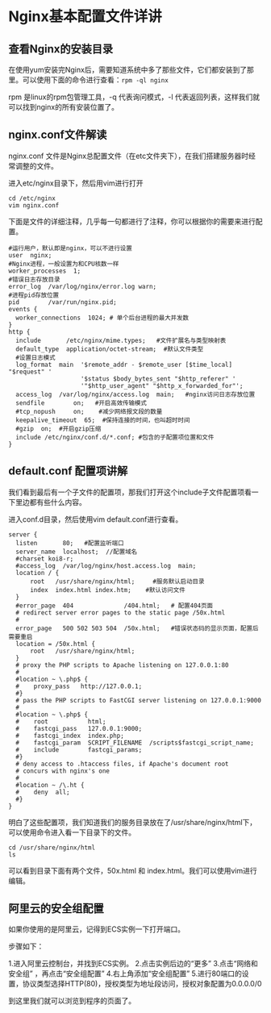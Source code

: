 # Nginx基本配置文件详讲

## 查看Nginx的安装目录

在使用yum安装完Nginx后，需要知道系统中多了那些文件，它们都安装到了那里。可以使用下面的命令进行查看：`rpm -ql nginx`

rpm 是linux的rpm包管理工具，-q 代表询问模式，-l 代表返回列表，这样我们就可以找到nginx的所有安装位置了。

## nginx.conf文件解读

nginx.conf 文件是Nginx总配置文件（在etc文件夹下），在我们搭建服务器时经常调整的文件。

进入etc/nginx目录下，然后用vim进行打开

```(vim)
cd /etc/nginx
vim nginx.conf
```

下面是文件的详细注释，几乎每一句都进行了注释，你可以根据你的需要来进行配置。

```(vim)
#运行用户，默认即是nginx，可以不进行设置
user  nginx;
#Nginx进程，一般设置为和CPU核数一样
worker_processes  1;
#错误日志存放目录
error_log  /var/log/nginx/error.log warn;
#进程pid存放位置
pid        /var/run/nginx.pid;
events {
  worker_connections  1024; # 单个后台进程的最大并发数
}
http {
  include       /etc/nginx/mime.types;   #文件扩展名与类型映射表
  default_type  application/octet-stream;  #默认文件类型
  #设置日志模式
  log_format  main  '$remote_addr - $remote_user [$time_local] "$request" '
                    '$status $body_bytes_sent "$http_referer" '
                    '"$http_user_agent" "$http_x_forwarded_for"';
  access_log  /var/log/nginx/access.log  main;   #nginx访问日志存放位置
  sendfile        on;   #开启高效传输模式
  #tcp_nopush     on;    #减少网络报文段的数量
  keepalive_timeout  65;  #保持连接的时间，也叫超时时间
  #gzip  on;  #开启gzip压缩
  include /etc/nginx/conf.d/*.conf; #包含的子配置项位置和文件
}
```

## default.conf 配置项讲解 

我们看到最后有一个子文件的配置项，那我们打开这个include子文件配置项看一下里边都有些什么内容。

进入conf.d目录，然后使用vim default.conf进行查看。

```(vim)
server {
  listen       80;   #配置监听端口
  server_name  localhost;  //配置域名
  #charset koi8-r;
  #access_log  /var/log/nginx/host.access.log  main;
  location / {
      root   /usr/share/nginx/html;     #服务默认启动目录
      index  index.html index.htm;    #默认访问文件
  }
  #error_page  404              /404.html;   # 配置404页面
  # redirect server error pages to the static page /50x.html
  #
  error_page   500 502 503 504  /50x.html;   #错误状态码的显示页面，配置后需要重启
  location = /50x.html {
      root   /usr/share/nginx/html;
  }
  # proxy the PHP scripts to Apache listening on 127.0.0.1:80
  #
  #location ~ \.php$ {
  #    proxy_pass   http://127.0.0.1;
  #}
  # pass the PHP scripts to FastCGI server listening on 127.0.0.1:9000
  #
  #location ~ \.php$ {
  #    root           html;
  #    fastcgi_pass   127.0.0.1:9000;
  #    fastcgi_index  index.php;
  #    fastcgi_param  SCRIPT_FILENAME  /scripts$fastcgi_script_name;
  #    include        fastcgi_params;
  #}
  # deny access to .htaccess files, if Apache's document root
  # concurs with nginx's one
  #
  #location ~ /\.ht {
  #    deny  all;
  #}
}
```

明白了这些配置项，我们知道我们的服务目录放在了/usr/share/nginx/html下，可以使用命令进入看一下目录下的文件。

```()
cd /usr/share/nginx/html
ls
```

可以看到目录下面有两个文件，50x.html 和 index.html。我们可以使用vim进行编辑。

## 阿里云的安全组配置

如果你使用的是阿里云，记得到ECS实例一下打开端口。

步骤如下：

1.进入阿里云控制台，并找到ECS实例。
2.点击实例后边的“更多”
3.点击“网络和安全组” ，再点击“安全组配置”
4.右上角添加“安全组配置”
5.进行80端口的设置，协议类型选择HTTP(80)，授权类型为地址段访问，授权对象配置为0.0.0.0/0

到这里我们就可以浏览到程序的页面了。
